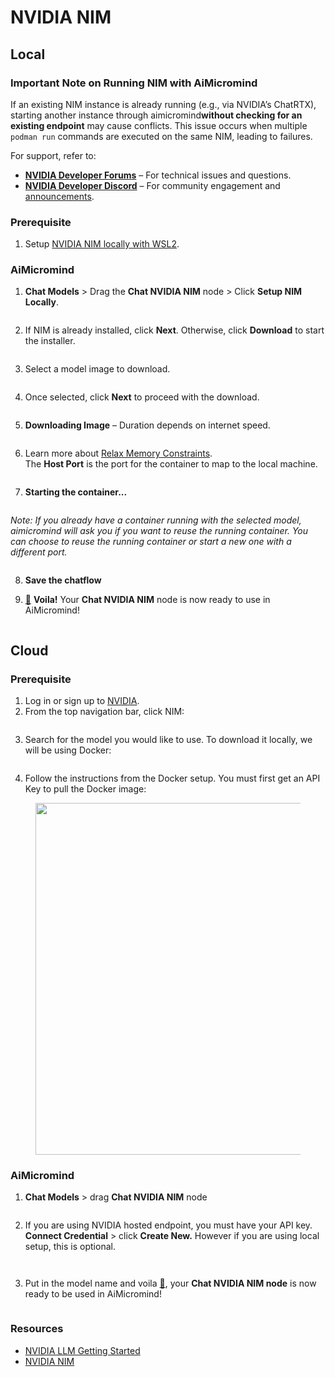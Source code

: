 # NVIDIA NIM

## Local

### Important Note on Running NIM with AiMicromind

If an existing NIM instance is already running (e.g., via NVIDIA’s ChatRTX), starting another instance through aimicromind**without checking for an existing endpoint** may cause conflicts. This issue occurs when multiple `podman run` commands are executed on the same NIM, leading to failures.

For support, refer to:

- **[NVIDIA Developer Forums](https://forums.developer.nvidia.com/)** – For technical issues and questions.
- **[NVIDIA Developer Discord](https://discord.gg/Bjf4gCNwsJ/nvidiadeveloper)** – For community engagement and [announcements](https://discord.com/channels/1019361803752456192/1340013505834647572).

### Prerequisite

1. Setup [NVIDIA NIM locally with WSL2](https://docs.nvidia.com/nim/wsl2/1.0.0/getting-started.html).

### AiMicromind

1. **Chat Models** > Drag the **Chat NVIDIA NIM** node > Click **Setup NIM Locally**.

<figure><img src="../../../.gitbook/assets/nvidia-nim-local-1.png" alt=""><figcaption></figcaption></figure>

2. If NIM is already installed, click **Next**. Otherwise, click **Download** to start the installer.

<figure><img src="../../../.gitbook/assets/nvidia-nim-local-2.png" alt=""><figcaption></figcaption></figure>

3. Select a model image to download.

<figure><img src="../../../.gitbook/assets/nvidia-nim-local-3.png" alt=""><figcaption></figcaption></figure>

4. Once selected, click **Next** to proceed with the download.

<figure><img src="../../../.gitbook/assets/nvidia-nim-local-4.png" alt=""><figcaption></figcaption></figure>

5. **Downloading Image** – Duration depends on internet speed.

<figure><img src="../../../.gitbook/assets/nvidia-nim-local-5.png" alt=""><figcaption></figcaption></figure>

6. Learn more about [Relax Memory Constraints](https://docs.nvidia.com/nim/large-language-models/1.7.0/configuration.html#environment-variables).  
   The **Host Port** is the port for the container to map to the local machine.

<figure><img src="../../../.gitbook/assets/nvidia-nim-local-6.png" alt=""><figcaption></figcaption></figure>

7. **Starting the container...**

<figure><img src="../../../.gitbook/assets/nvidia-nim-local-7.png" alt=""><figcaption></figcaption></figure>

_Note: If you already have a container running with the selected model, aimicromind will ask you if you want to reuse the running container. You can choose to reuse the running container or start a new one with a different port._

<figure><img src="../../../.gitbook/assets/nvidia-nim-container-exists.png" alt=""><figcaption></figcaption></figure>

8. **Save the chatflow**

9. [🎉](https://emojipedia.org/party-popper/) **Voila!** Your **Chat NVIDIA NIM** node is now ready to use in AiMicromind!

<figure><img src="../../../.gitbook/assets/nvidia-nim-local-8.png" alt=""><figcaption></figcaption></figure>

## Cloud

### Prerequisite

1. Log in or sign up to [NVIDIA](https://build.nvidia.com/).
2. From the top navigation bar, click NIM:

<figure><img src="../../../.gitbook/assets/image (247).png" alt=""><figcaption></figcaption></figure>

3. Search for the model you would like to use. To download it locally, we will be using Docker:

<figure><img src="../../../.gitbook/assets/image (248).png" alt=""><figcaption></figcaption></figure>

4. Follow the instructions from the Docker setup. You must first get an API Key to pull the Docker image:

<figure><img src="../../../.gitbook/assets/image (249).png" alt="" width="563"><figcaption></figcaption></figure>

### AiMicromind

1. **Chat Models** > drag **Chat NVIDIA NIM** node

<figure><img src="../../../.gitbook/assets/image (250).png" alt=""><figcaption></figcaption></figure>

2. If you are using NVIDIA hosted endpoint, you must have your API key. **Connect Credential** > click **Create New.** However if you are using local setup, this is optional.

<div align="left"><figure><img src="../../../.gitbook/assets/image (251).png" alt=""><figcaption></figcaption></figure> <figure><img src="../../../.gitbook/assets/Screenshot 2024-12-23 180712.png" alt=""><figcaption></figcaption></figure></div>

3. Put in the model name and voila [🎉](https://emojipedia.org/party-popper/), your **Chat NVIDIA NIM node** is now ready to be used in AiMicromind!

<figure><img src="../../../.gitbook/assets/image (252).png" alt=""><figcaption></figcaption></figure>

### Resources

- [NVIDIA LLM Getting Started](https://docs.nvidia.com/nim/large-language-models/latest/getting-started.html)
- [NVIDIA NIM](https://build.nvidia.com/microsoft/phi-3-mini-4k?snippet_tab=Docker)
